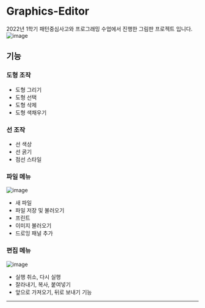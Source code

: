 # Graphics-Editor
2022년 1학기 패턴중심사고와 프로그래밍 수업에서 진행한 그림판 프로젝트 입니다.
![image](https://github.com/parkcoldroad/graphics-editor/assets/55132026/5d1d6d83-2a32-485a-9b32-0fd5c770330e)

기능
---

### 도형 조작

- 도형 그리기
- 도형 선택
- 도형 삭제
- 도형 색채우기

### 선 조작

- 선 색상
- 선 굵기
- 점선 스타일

### 파일 메뉴

![image](https://github.com/parkcoldroad/graphics-editor/assets/55132026/415358f3-88da-4f8a-b5f4-b2302892aae4)

 
- 새 파일
- 파일 저장 및 불러오기
- 프린트
- 이미지 불러오기
- 드로잉 패널 추가

### 편집 메뉴

![image](https://github.com/parkcoldroad/graphics-editor/assets/55132026/a9999246-6b1d-40cf-86e4-251af859e84f)


- 실행 취소, 다시 실행
- 잘라내기, 복사, 붙여넣기
- 앞으로 가져오기, 뒤로 보내기
기능
---
